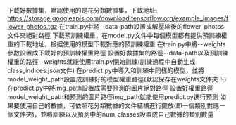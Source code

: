 下載好數據集，默認使用的是花分類數據集，下載地址: https://storage.googleapis.com/download.tensorflow.org/example_images/flower_photos.tgz
在train.py中將--data-path設置成解壓縮後的flower_photos文件夾絕對路徑
下載預訓練權重，在model.py文件中每個模型都有提供預訓練權重的下載地址，根据使用的模型下載對應的預訓練權重
在train.py中將--weights參數設置成下載好的預訓練權重路徑
設置好數據集的路徑--data-path以及預訓練權重的路徑--weights就能使用train.py開始訓練(訓練過程中自動生成class_indices.json文件)
在predict.py中導入和訓練中同樣的模型，並將model_weight_path設置成訓練好的模型權重路徑(默認保存在weights文件夾下)
在predict.py中將img_path設置成需要預測的圖片絕對路徑
設置好權重路徑model_weight_path和預測的圖片路徑img_path就能使用predict.py進行預測
如果要使用自己的數據，可依照花分類數據的文件結構進行擺放(即一個類別對應一個文件夾)，並將訓練以及預測中的num_classes設置成自己數據的類別數量
